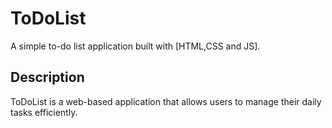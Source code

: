 # ToDoList

A simple to-do list application built with [HTML,CSS and JS].

## Description

ToDoList is a web-based application that allows users to manage their daily tasks efficiently.

